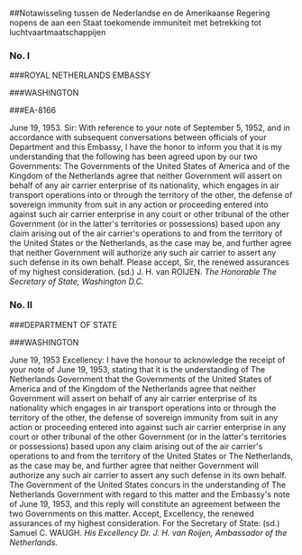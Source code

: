 <meta http-equiv='Content-Type' content='text/html; charset=utf-8' />

##Notawisseling tussen de Nederlandse en de Amerikaanse Regering nopens de aan een Staat toekomende immuniteit met betrekking tot luchtvaartmaatschappijen

### No.  I  

###ROYAL NETHERLANDS EMBASSY

###WASHINGTON

###EA-8166

June 19, 1953. Sir: With reference to your note of September 5, 1952, and in accordance with subsequent conversations between officials of your Department and this Embassy, I have the honor to inform you that it is my understanding that the following has been agreed upon by our two Governments: The Governments of the United States of America and of the Kingdom of the Netherlands agree that neither Government will assert on behalf of any air carrier enterprise of its nationality, which engages in air transport operations into or through the territory of the other, the defense of sovereign immunity from suit in any action or proceeding entered into against such air carrier enterprise in any court or other tribunal of the other Government (or in the latter's territories or possessions) based upon any claim arising out of the air carrier's operations to and from the territory of the United States or the Netherlands, as the case may be, and further agree that neither Government will authorize any such air carrier to assert any such defense in its own behalf. Please accept, Sir, the renewed assurances of my highest consideration. (sd.) J. H. van ROIJEN.  *The Honorable*   *The Secretary of State,*   *Washington D.C.*    

### No.  II  

###DEPARTMENT OF STATE

###WASHINGTON

June 19, 1953 Excellency: I have the honour to acknowledge the receipt of your note of June 19, 1953, stating that it is the understanding of The Netherlands Government that the Governments of the United States of America and of the Kingdom of the Netherlands agree that neither Government will assert on behalf of any air carrier enterprise of its nationality which engages in air transport operations into or through the territory of the other, the defense of sovereign immunity from suit in any action or proceeding entered into against such air carrier enterprise in any court or other tribunal of the other Government (or in the latter's territories or possessions) based upon any claim arising out of the air carrier's operations to and from the territory of the United States or The Netherlands, as the case may be, and further agree that neither Government will authorize any such air carrier to assert any such defense in its own behalf. The Government of the United States concurs in the understanding of The Netherlands Government with regard to this matter and the Embassy's note of June 19, 1953, and this reply will constitute an agreement between the two Governments on this matter. Accept, Excellency, the renewed assurances of my highest consideration. For the Secretary of State: (sd.) Samuel C. WAUGH.  *His Excellency*   *Dr. J. H. van Roijen,*   *Ambassador of the Netherlands.*    

